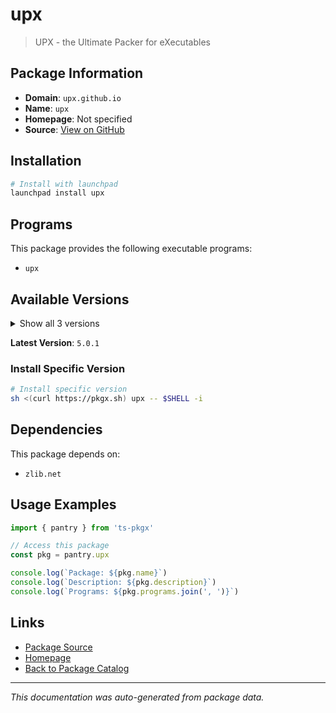 # upx

> UPX - the Ultimate Packer for eXecutables

## Package Information

- **Domain**: `upx.github.io`
- **Name**: `upx`
- **Homepage**: Not specified
- **Source**: [View on GitHub](https://github.com/pkgxdev/pantry/tree/main/projects/upx.github.io/package.yml)

## Installation

```bash
# Install with launchpad
launchpad install upx
```

## Programs

This package provides the following executable programs:

- `upx`

## Available Versions

<details>
<summary>Show all 3 versions</summary>

- `5.0.1`, `5.0.0`, `4.2.4`

</details>

**Latest Version**: `5.0.1`

### Install Specific Version

```bash
# Install specific version
sh <(curl https://pkgx.sh) upx -- $SHELL -i
```

## Dependencies

This package depends on:

- `zlib.net`

## Usage Examples

```typescript
import { pantry } from 'ts-pkgx'

// Access this package
const pkg = pantry.upx

console.log(`Package: ${pkg.name}`)
console.log(`Description: ${pkg.description}`)
console.log(`Programs: ${pkg.programs.join(', ')}`)
```

## Links

- [Package Source](https://github.com/pkgxdev/pantry/tree/main/projects/upx.github.io/package.yml)
- [Homepage](#)
- [Back to Package Catalog](../package-catalog.md)

---

*This documentation was auto-generated from package data.*
